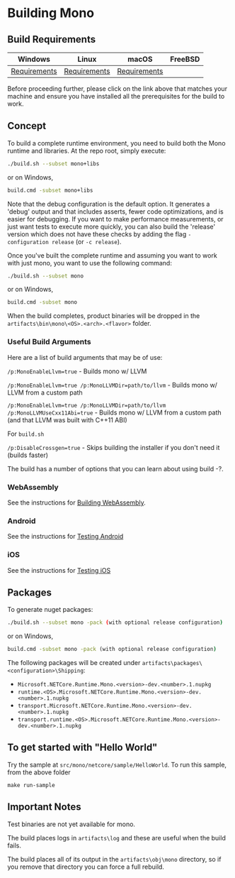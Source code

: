 # Building Mono

## Build Requirements

| Windows  | Linux    | macOS    | FreeBSD  |
| :------: | :------: | :------: | :------: |
| [Requirements](../../requirements/windows-requirements.md) | [Requirements](../../requirements/linux-requirements.md) | [Requirements](../../requirements/macos-requirements.md) |

Before proceeding further, please click on the link above that matches your machine and ensure you have installed all the prerequisites for the build to work.

## Concept

To build a complete runtime environment, you need to build both the Mono runtime and libraries.  At the repo root, simply execute:

```bash
./build.sh --subset mono+libs
```
or on Windows,
```bat
build.cmd -subset mono+libs
```
Note that the debug configuration is the default option. It generates a 'debug' output and that includes asserts, fewer code optimizations, and is easier for debugging. If you want to make performance measurements, or just want tests to execute more quickly, you can also build the 'release' version which does not have these checks by adding the flag `-configuration release` (or `-c release`).


Once you've built the complete runtime and assuming you want to work with just mono, you want to use the following command:

```bash
./build.sh --subset mono
```
or on Windows,
```bat
build.cmd -subset mono
```
When the build completes, product binaries will be dropped in the `artifacts\bin\mono\<OS>.<arch>.<flavor>` folder.

### Useful Build Arguments
Here are a list of build arguments that may be of use:

`/p:MonoEnableLlvm=true` - Builds mono w/ LLVM

`/p:MonoEnableLlvm=true /p:MonoLLVMDir=path/to/llvm` - Builds mono w/ LLVM from a custom path

`/p:MonoEnableLlvm=true /p:MonoLLVMDir=path/to/llvm /p:MonoLLVMUseCxx11Abi=true` - Builds mono w/ LLVM
from a custom path (and that LLVM was built with C++11 ABI)

For `build.sh`

`/p:DisableCrossgen=true` - Skips building the installer if you don't need it (builds faster)

The build has a number of options that you can learn about using build -?.

### WebAssembly

See the instructions for [Building WebAssembly](../../building/libraries/webassembly-instructions.md).

### Android

See the instructions for [Testing Android](../../testing/libraries/testing-android.md)

### iOS

See the instructions for [Testing iOS](../../testing/libraries/testing-apple.md)

## Packages

To generate nuget packages:

```bash
./build.sh --subset mono -pack (with optional release configuration)
```
or on Windows,
```bat
build.cmd -subset mono -pack (with optional release configuration)
```

The following packages will be created under `artifacts\packages\<configuration>\Shipping`:

- `Microsoft.NETCore.Runtime.Mono.<version>-dev.<number>.1.nupkg`
- `runtime.<OS>.Microsoft.NETCore.Runtime.Mono.<version>-dev.<number>.1.nupkg`
- `transport.Microsoft.NETCore.Runtime.Mono.<version>-dev.<number>.1.nupkg`
- `transport.runtime.<OS>.Microsoft.NETCore.Runtime.Mono.<version>-dev.<number>.1.nupkg`

## To get started with "Hello World"

Try the sample at `src/mono/netcore/sample/HelloWorld`.
To run this sample, from the above folder
```cd ../..
make run-sample
```

## Important Notes

Test binaries are not yet available for mono.

The build places logs in `artifacts\log` and these are useful when the build fails.

The build places all of its output in the `artifacts\obj\mono` directory, so if you remove that directory you can force a
full rebuild.
